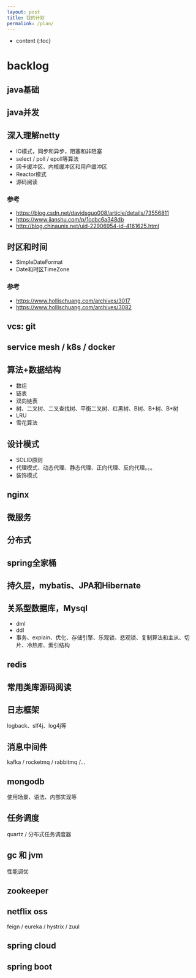 ```yaml
---
layout: post
title: 我的计划
permalink: /plan/
---
```


* content
{:toc}

# backlog

## java基础

## java并发

## 深入理解netty

+ IO模式，同步和异步，阻塞和非阻塞
+ select / poll / epoll等算法
+ 网卡缓冲区、内核缓冲区和用户缓冲区
+ Reactor模式
+ 源码阅读

### 参考

+ https://blog.csdn.net/davidsguo008/article/details/73556811
+ https://www.jianshu.com/p/1ccbc6a348db
+ http://blog.chinaunix.net/uid-22906954-id-4161625.html

## 时区和时间

+ SimpleDateFormat
+ Date和时区TimeZone

### 参考

+ https://www.hollischuang.com/archives/3017
+ https://www.hollischuang.com/archives/3082

## vcs: git

## service mesh / k8s / docker

## 算法+数据结构

+ 数组
+ 链表
+ 双向链表
+ 树、二叉树、二叉查找树、平衡二叉树、红黑树、B树、B+树、B*树
+ LRU
+ 雪花算法

## 设计模式

+ SOLID原则
+ 代理模式、动态代理、静态代理、正向代理、反向代理。。。
+ 装饰模式

## nginx

## 微服务

## 分布式

## spring全家桶

## 持久层，mybatis、JPA和Hibernate

## 关系型数据库，Mysql

+ dml
+ ddl
+ 事务、explain、优化、存储引擎、乐观锁、悲观锁、复制算法和主从、切片、冷热库、索引结构

## redis

## 常用类库源码阅读

## 日志框架

logback、slf4j、log4j等

## 消息中间件

kafka / rocketmq / rabbitmq /...

## mongodb

使用场景、语法、内部实现等

## 任务调度

quartz / 分布式任务调度器

## gc 和 jvm

性能调优

## zookeeper

## netflix oss

feign / eureka / hystrix / zuul

## spring cloud

## spring boot